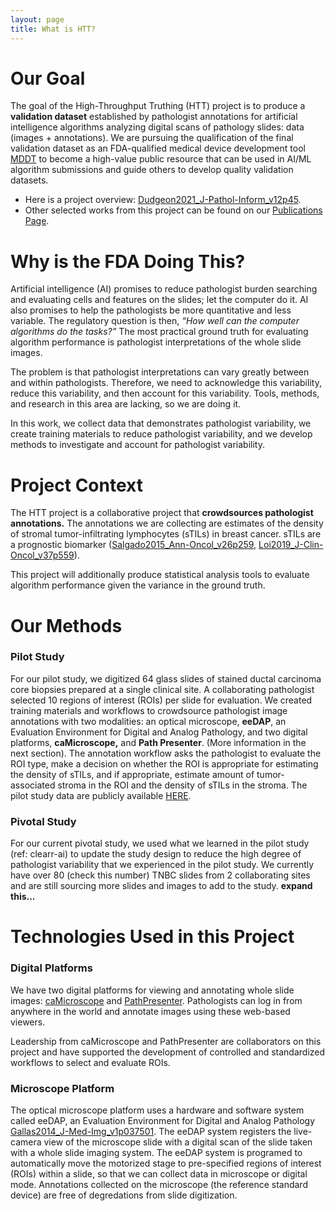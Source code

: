 ```yaml
---
layout: page
title: What is HTT?
---
```


# Our Goal
The goal of the High-Throughput Truthing (HTT) project is to produce a **validation dataset** established by pathologist annotations for artificial intelligence algorithms analyzing digital scans of pathology slides: data (images + annotations). We are pursuing the qualification of the final validation dataset as an FDA-qualified medical device development tool [MDDT](https://www.fda.gov/medical-devices/medical-device-development-tools-mddt) to become a high-value public resource that can be used in AI/ML algorithm submissions and guide others to develop quality validation datasets. 
 
 * Here is a project overview: [Dudgeon2021_J-Pathol-Inform_v12p45](https://www.doi.org/10.4103/jpi.jpi_83_20).
 * Other selected works from this project can be found on our [Publications Page](publications.md).

# Why is the FDA Doing This? 
Artificial intelligence (AI) promises to reduce pathologist burden searching and evaluating cells and features on the slides; let the computer do it. AI also promises to help the pathologists be more quantitative and less variable. The regulatory question is then, *“How well can the computer algorithms do the tasks?”* The most practical ground truth for evaluating algorithm performance is pathologist interpretations of the whole slide images. 

The problem is that pathologist interpretations can vary greatly between and within pathologists. Therefore, we need to acknowledge this variability, reduce this variability, and then account for this variability. Tools, methods, and research in this area are lacking, so we are doing it. 

In this work, we collect data that demonstrates pathologist variability, we create training materials to reduce pathologist variability, and we develop methods to investigate and account for pathologist variability.


# Project Context 
The HTT project is a collaborative project that **crowdsources pathologist annotations.** The annotations we are collecting are estimates of the density of stromal tumor-infiltrating lymphocytes (sTILs) in breast cancer. sTILs are a prognostic biomarker ([Salgado2015_Ann-Oncol_v26p259](https://doi.org/10.1093/annonc/mdu450), [Loi2019_J-Clin-Oncol_v37p559](https://doi.org/10.1200/jco.18.01010)). 

This project will additionally produce statistical analysis tools to evaluate algorithm performance given the variance in the ground truth. 

# Our Methods 

### Pilot Study
For our pilot study, we digitized 64 glass slides of stained ductal carcinoma core biopsies prepared at a single clinical site. A collaborating pathologist selected 10 regions of interest (ROIs) per slide for evaluation. We created training materials and workflows to crowdsource pathologist image annotations with two modalities: an optical microscope, **eeDAP**, an Evaluation Environment for Digital and Analog Pathology, and two digital platforms, **caMicroscope,** and **Path Presenter**. (More information in the next section). The annotation workflow asks the pathologist to evaluate the ROI type, make a decision on whether the ROI is appropriate for estimating the density of sTILs, and if appropriate, estimate amount of tumor-associated stroma in the ROI and the density of sTILs in the stroma. The pilot study data are publicly available [HERE](https://github.com/DIDSR/HTT). 

### Pivotal Study
For our current pivotal study, we used what we learned in the pilot study (ref: clearr-ai) to update the study design to reduce the high degree of pathologist variability that we experienced in the pilot study.  We currently have over 80 (check this number) TNBC slides from 2 collaborating sites and are still sourcing more slides and images to add to the study.  **expand this...**

#  Technologies Used in this Project 
### Digital Platforms 
We have two digital platforms for viewing and annotating whole slide images: [caMicroscope](https://wolf.cci.emory.edu/camic/htt/login.html) and [PathPresenter](https://htt.pathpresenter.net/). Pathologists can log in from anywhere in the world and annotate images using these web-based viewers. 

Leadership from caMicroscope and PathPresenter are collaborators on this project and have supported the development of controlled and standardized workflows to select and evaluate ROIs.

### Microscope Platform  
The optical microscope platform uses a hardware and software system called eeDAP, an Evaluation Environment for Digital and Analog Pathology [Gallas2014_J-Med-Img_v1p037501](https://www.doi.org/10.1117/1.JMI.1.3.037501). The eeDAP system registers the live-camera view of the microscope slide with a digital scan of the slide taken with a whole slide imaging system. The eeDAP system is programed to automatically move the motorized stage to pre-specified regions of interest (ROIs) within a slide, so that we can collect data in microscope or digital mode. Annotations collected on the microscope (the reference standard device) are free of degredations from slide digitization.

